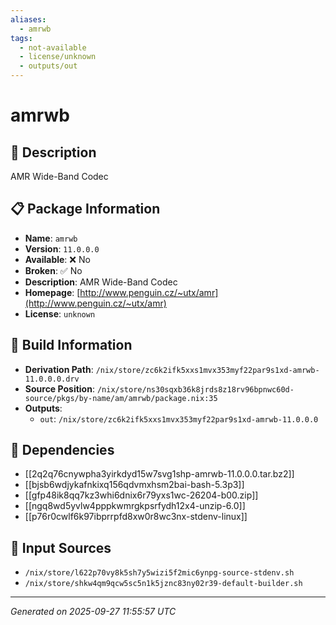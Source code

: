 ```yaml
---
aliases:
  - amrwb
tags:
  - not-available
  - license/unknown
  - outputs/out
---
```


# amrwb

## 📝 Description

AMR Wide-Band Codec

## 📋 Package Information

- **Name**: `amrwb`
- **Version**: `11.0.0.0`
- **Available**: ❌ No
- **Broken**: ✅ No
- **Description**: AMR Wide-Band Codec
- **Homepage**: [http://www.penguin.cz/~utx/amr](http://www.penguin.cz/~utx/amr)
- **License**: `unknown`

## 🔧 Build Information

- **Derivation Path**: `/nix/store/zc6k2ifk5xxs1mvx353myf22par9s1xd-amrwb-11.0.0.0.drv`
- **Source Position**: `/nix/store/ns30sqxb36k8jrds8z18rv96bpnwc60d-source/pkgs/by-name/am/amrwb/package.nix:35`
- **Outputs**:
  - `out`:  `/nix/store/zc6k2ifk5xxs1mvx353myf22par9s1xd-amrwb-11.0.0.0`

## 🔗 Dependencies

- [[2q2q76cnywpha3yirkdyd15w7svg1shp-amrwb-11.0.0.0.tar.bz2]]
- [[bjsb6wdjykafnkixq156qdvmxhsm2bai-bash-5.3p3]]
- [[gfp48ik8qq7kz3whi6dnix6r79yxs1wc-26204-b00.zip]]
- [[ngq8wd5yvlw4pppkwmrgkpsrfydh12x4-unzip-6.0]]
- [[p76r0cwlf6k97ibprrpfd8xw0r8wc3nx-stdenv-linux]]

## 📁 Input Sources

- `/nix/store/l622p70vy8k5sh7y5wizi5f2mic6ynpg-source-stdenv.sh`
- `/nix/store/shkw4qm9qcw5sc5n1k5jznc83ny02r39-default-builder.sh`

---
*Generated on 2025-09-27 11:55:57 UTC*
